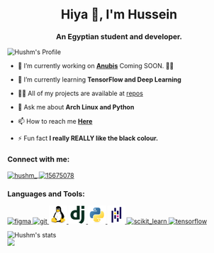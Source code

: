 <h1 align="center">Hiya 👋, I'm Hussein</h1>
<h3 align="center">An Egyptian student and developer.</h3>

![Hushm's Profile](https://cardivo.vercel.app/api?name=Hussein%20Mukhtar&description=Hi,%20I%27m%20a%20Software%20Enginner%20and%20AI%20Developer%20and%20I%27m%2021%20y.o.%20Nice%20to%20meet%20you%20%F0%9F%91%8B&image=https://avatars.githubusercontent.com/u/82482064?v=4&backgroundColor=%23ecf0f1&linkedin=Hussein%20Mukhtar&github=HushmKun&twitter=Hushm_Kun&pattern=topography&colorPattern=%23eaeaea)

- 🔭 I’m currently working on **[Anubis]()** Coming SOON. 🤩🤩 
 
- 🌱 I’m currently learning **TensorFlow and Deep Learning**

- 👨‍💻 All of my projects are available at [repos](https://github.com/HushmKun?tab=repositories)

- 💬 Ask me about **Arch Linux and Python**

- 📫 How to reach me **[Here](mailto:HushmKun@outlook.com)**

- ⚡ Fun fact **I really REALLY like the black colour.**

<h3 align="left">Connect with me:</h3>
<p align="left">
	<a href="https://twitter.com/hushm_" target="blank">
		<img align="center" src="https://raw.githubusercontent.com/rahuldkjain/github-profile-readme-generator/master/src/images/icons/Social/twitter.svg" alt="hushm_" height="30" width="40" />
	</a>
	<a href="https://stackoverflow.com/users/15675078" target="blank">
		<img align="center" src="https://raw.githubusercontent.com/rahuldkjain/github-profile-readme-generator/master/src/images/icons/Social/stack-overflow.svg" alt="15675078" height="30" width="40" />
	</a>
</p>

<h3 align="left">Languages and Tools:</h3>
<p align="left"> 
<!-- 	<a href="https://www.cprogramming.com/" target="_blank" rel="noreferrer">
		<img src="https://raw.githubusercontent.com/devicons/devicon/master/icons/c/c-original.svg" alt="c" width="40" height="40"/> 
	</a> 
	<a href="https://www.w3schools.com/cpp/" target="_blank" rel="noreferrer"> 
		<img src="https://raw.githubusercontent.com/devicons/devicon/master/icons/cplusplus/cplusplus-original.svg" alt="cplusplus" width="40" height="40"/> 
	</a>  -->
	<a href="https://www.figma.com/" target="_blank" rel="noreferrer"> 
		<img src="https://www.vectorlogo.zone/logos/figma/figma-icon.svg" alt="figma" width="40" height="40"/> 
	</a> 
<!-- 	<a href="https://flask.palletsprojects.com/" target="_blank" rel="noreferrer"> 
		<img src="https://www.vectorlogo.zone/logos/pocoo_flask/pocoo_flask-icon.svg" alt="flask" width="40" height="40"/> 
	</a>  -->
	<a href="https://git-scm.com/" target="_blank" rel="noreferrer"> 
		<img src="https://www.vectorlogo.zone/logos/git-scm/git-scm-icon.svg" alt="git" width="40" height="40"/> 
	</a> 
	<a href="https://www.linux.org/" target="_blank" rel="noreferrer"> 
		<img src="https://raw.githubusercontent.com/devicons/devicon/master/icons/linux/linux-original.svg" alt="linux" width="40" height="40"/> 
	</a> 
	<a href="https://www.djangoproject.com/" target="_blank" rel="noreferrer"> 
		<img src="https://raw.githubusercontent.com/devicons/devicon/55609aa5bd817ff167afce0d965585c92040787a/icons/django/django-plain.svg" alt="Django" width="40" height="40"/> 
	</a> 
	<a href="https://www.python.org" target="_blank" rel="noreferrer"> 
		<img src="https://raw.githubusercontent.com/devicons/devicon/master/icons/python/python-original.svg" alt="python" width="40" height="40"/> 
	</a> 
	<a href="https://pandas.pydata.org/" target="_blank" rel="noreferrer"> 
		<img src="https://raw.githubusercontent.com/devicons/devicon/2ae2a900d2f041da66e950e4d48052658d850630/icons/pandas/pandas-original.svg" alt="pandas" width="40" height="40"/> 
	</a> 
	<a href="https://scikit-learn.org/" target="_blank" rel="noreferrer"> 
		<img src="https://upload.wikimedia.org/wikipedia/commons/0/05/Scikit_learn_logo_small.svg" alt="scikit_learn" width="40" height="40"/> 
	</a> 
	<a href="https://www.tensorflow.org" target="_blank" rel="noreferrer"> 
		<img src="https://www.vectorlogo.zone/logos/tensorflow/tensorflow-icon.svg" alt="tensorflow" width="40" height="40"/> 
	</a> 
</p>


![Hushm's stats](https://github-readme-stats.vercel.app/api?username=HushmKun&show_icons=true&theme=nord&show_owner=true)<br>
<a href="https://www.buymeacoffee.com/Hushmkun"><img src="https://img.buymeacoffee.com/button-api/?text=Buy me a book&emoji=📖&slug=Hushmkun&button_colour=5F7FFF&font_colour=ffffff&font_family=Cookie&outline_colour=000000&coffee_colour=FFDD00" /></a>
